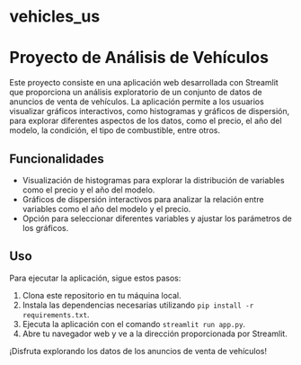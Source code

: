 # vehicles_us
# Proyecto de Análisis de Vehículos

Este proyecto consiste en una aplicación web desarrollada con Streamlit que proporciona un análisis exploratorio de un conjunto de datos de anuncios de venta de vehículos. La aplicación permite a los usuarios visualizar gráficos interactivos, como histogramas y gráficos de dispersión, para explorar diferentes aspectos de los datos, como el precio, el año del modelo, la condición, el tipo de combustible, entre otros.

## Funcionalidades

- Visualización de histogramas para explorar la distribución de variables como el precio y el año del modelo.
- Gráficos de dispersión interactivos para analizar la relación entre variables como el año del modelo y el precio.
- Opción para seleccionar diferentes variables y ajustar los parámetros de los gráficos.

## Uso

Para ejecutar la aplicación, sigue estos pasos:

1. Clona este repositorio en tu máquina local.
2. Instala las dependencias necesarias utilizando `pip install -r requirements.txt`.
3. Ejecuta la aplicación con el comando `streamlit run app.py`.
4. Abre tu navegador web y ve a la dirección proporcionada por Streamlit.

¡Disfruta explorando los datos de los anuncios de venta de vehículos!
